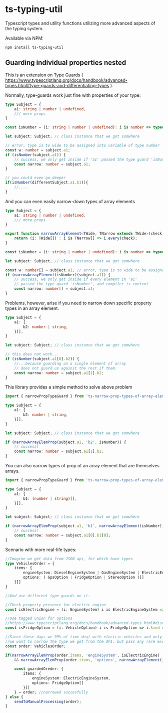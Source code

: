 # ts-typing-util

Typescript types and utility functions utilizing more advanced aspects of the typing system. 

Available via NPM:

`npm install ts-typing-util`

## Guarding individual properties nested 
This is an extension on Type Guards ( https://www.typescriptlang.org/docs/handbook/advanced-types.html#type-guards-and-differentiating-types ).

Normally, type-guards work just fine with properties of your type:

```typescript
type Subject = {
    a1: string | number | undefined,
    /// more props
}

const isNumber = (i: string | number | undefined): i is number => typeof i === 'number';

let subject: Subject; // class instance that we got somwhere

// error, type is to wide to be assigned into variable of type number
const w: number = subject.a1; 
if (isNumber(subject.a1)) {
    // success, we only get inside if 'a1' passed the type guard 'isNumber', and compile is content
    const narrow: number = subject.a1; 
}

// you could even go deeper
if(isNumber(differentSubject.a1.b1)){
    //....
}
```

And you can even easily narrow-down types of array elements

```typescript
type Subject = {
    a1: string | number | undefined,
    /// more props
}

export function narrowArrayElement<TWide, TNarrow extends TWide>(check:(i: TWide) => i is TNarrow ){
    return (i: TWide[]) : i is TNarrow[] => i.every(check); 
}

const isNumber = (i: string | number | undefined): i is number => typeof i === 'number';

let subject: Subject; // class instance that we got somwhere

const w: number[] = subject.a1; // error, type is to wide to be assigned into variable of type number[]; 
if (narrowArrayElement(isNumber)(subject.a1)) {
    // success, we only get inside if every element in 'a1' 
    // passed the type guard 'isNumber', and compiler is content
    const narrow: number[] = subject.a1; 
}

```

Problems, however, arise if you need to narrow down specific property types in an array element.

```typescript
type Subject = {
    a1: {
        b2: number | string,   
    }[],
}

let subject: Subject; // class instance that we got somwhere

// this does not work...
if (isNumber(subject.a1[0].b2)) {
    //...because guarding on a single element of array
    // does not guard us against the rest if them.
    const narrow: number = subject.a1[1].b2;
}
```

This library provides a simple method to solve above problem

```typescript
import { narrowPropTypeGuard } from 'ts-narrow-prop-types-of-array-elements';

type Subject = {
    a1: {
        b2: number | string,   
    }[],
}

let subject: Subject; // class instance that we got somwhere

if (narrowArrayElemProp(subject.a1, 'b2', isNumber)) {
    // success!
    const narrow: number = subject.a1[1].b2;
}
```

You can also narrow types of prop of an array element that are themselves arrays.

```typescript
import { narrowPropTypeGuard } from 'ts-narrow-prop-types-of-array-elements';

type Subject = {
    a1: {
        b1: (number | string)[],
    }[],
}

let subject: Subject; // class instance that we got somwhere

if (narrowArrayElemProp(subject.a1, 'b1', narrowArrayElement(isNumber))) {
    // success!
    const narrow: number = subject.a1[0].b1[0];
}
```

Scenario with more real-life types:

```typescript
//Imagine we get data from JSON api, for which have types
type VehiclesOrder = {
    items: {
        engineSystem: DieselEngineSystem | GasEngineSystem | ElectricEngineSystem,
        options: ( GpsOption | FridgeOption | StereoOption )[]
    }[]
}

//And use different type guards on it.

//Check property presence for electric engine
const isElectricEngine = (i: EngineSystem) i is ElectricEngineSystem => 'chargerVoltage' in i;

//Use tagged union for options 
//https://www.typescriptlang.org/docs/handbook/advanced-types.html#discriminated-unions
const isFridgeOption = (i: VehicleOption) i is FridgeOption => i.kind === 'FridgeOption';

//Since these days we 99% of time deal with electric vehicles and only fridges are still optional, 
//we want to narrow the type we get from the API, but pass any rare exceptions for manual processing 
const order: VehiclesOrder;

if(narrowArrayElemProp(order.items, 'engineSystem', isElectricEngine)
    && narrowArrayElemProp(order.items, 'options', narrowArrayElement(isFridgeOption)){

    const guardedOreder: {
        items: {
            engineSystem: ElectricEngineSystem,
            options: FridgeOption[]
        }[]
    } = order; //narrowed succesfully
} else {
    sendToManualProcessing(order);
}
```











